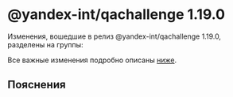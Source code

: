 # @yandex-int/qachallenge 1.19.0

<!-- ЧЕЛОВЕЧЕСКОЕ ВСТУПЛЕНИЕ -->

Изменения, вошедшие в релиз @yandex-int/qachallenge 1.19.0, разделены на группы:

Все важные изменения подробно описаны [ниже](#Пояснения).

## Пояснения

